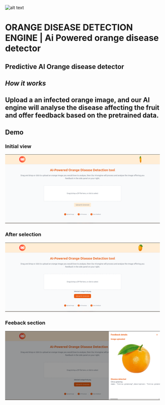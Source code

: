 ![alt text](public/favicons/favicon.ico)

# ORANGE DISEASE DETECTION ENGINE | Ai Powered orange disease detector

## Predictive AI Orange disease detector

## _*How it works*_

## Upload a an infected orange image, and our AI engine will analyse the disease affecting the fruit and offer feedback based on the pretrained data.

## Demo
### Initial view
![alt text](image-2.png)

### After selection
![alt text](image-3.png)

### Feeback section
![alt text](image-4.png)
